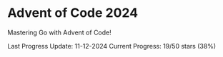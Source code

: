 # Advent of Code 2024

Mastering Go with Advent of Code!

Last Progress Update: 11-12-2024
Current Progress: 19/50 stars (38%)
